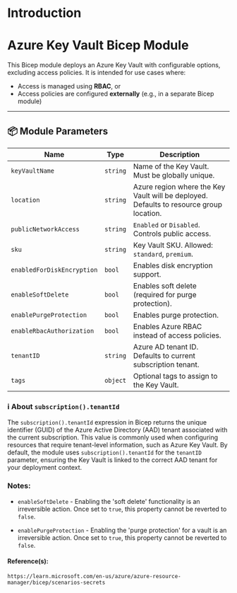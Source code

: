 # Introduction 
# Azure Key Vault Bicep Module

This Bicep module deploys an Azure Key Vault with configurable options, excluding access policies. It is intended for use cases where:
- Access is managed using **RBAC**, or
- Access policies are configured **externally** (e.g., in a separate Bicep module)

---

## 📦 Module Parameters

| Name                       | Type     | Description |
|----------------------------|----------|-------------|
| `keyVaultName`             | `string` | Name of the Key Vault. Must be globally unique. |
| `location`                 | `string` | Azure region where the Key Vault will be deployed. Defaults to resource group location. |
| `publicNetworkAccess`      | `string` | `Enabled` or `Disabled`. Controls public access. |
| `sku`                      | `string` | Key Vault SKU. Allowed: `standard`, `premium`. |
| `enabledForDiskEncryption` | `bool`   | Enables disk encryption support. |
| `enableSoftDelete`         | `bool`   | Enables soft delete (required for purge protection). |
| `enablePurgeProtection`    | `bool`   | Enables purge protection. |
| `enableRbacAuthorization`  | `bool`   | Enables Azure RBAC instead of access policies. |
| `tenantID`                 | `string` | Azure AD tenant ID. Defaults to current subscription tenant. |
| `tags`                     | `object` | Optional tags to assign to the Key Vault. |

### ℹ️ About `subscription().tenantId`

The `subscription().tenantId` expression in Bicep returns the unique identifier (GUID) of the Azure Active Directory (AAD) tenant associated with the current subscription. This value is commonly used when configuring resources that require tenant-level information, such as Azure Key Vault. By default, the module uses `subscription().tenantId` for the `tenantID` parameter, ensuring the Key Vault is linked to the correct AAD tenant for your deployment context.

### Notes:

- `enableSoftDelete` - Enabling the 'soft delete' functionality is an irreversible action. Once set to `true`, this property cannot be reverted to `false`.

- `enablePurgeProtection` - Enabling the 'purge protection' for a vault is an irreversible action. Once set to `true`, this property cannot be reverted to `false`.

#### Reference(s):
    https://learn.microsoft.com/en-us/azure/azure-resource-manager/bicep/scenarios-secrets